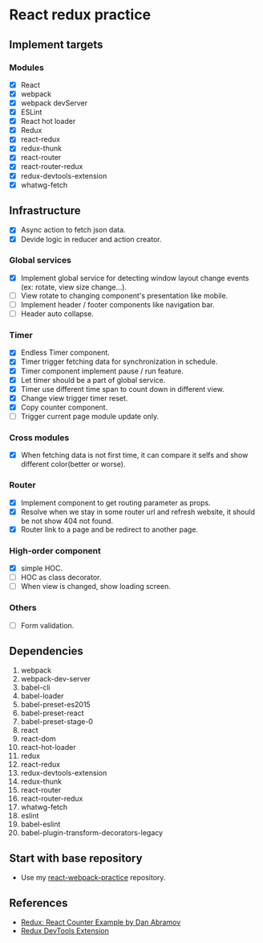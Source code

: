 # React redux practice

## Implement targets

### Modules

- [x] React
- [x] webpack
- [x] webpack devServer
- [x] ESLint
- [x] React hot loader
- [x] Redux
- [x] react-redux
- [x] redux-thunk
- [x] react-router
- [x] react-router-redux
- [x] redux-devtools-extension
- [x] whatwg-fetch

## Infrastructure

- [x] Async action to fetch json data.
- [x] Devide logic in reducer and action creator.

### Global services

- [x] Implement global service for detecting window layout change events (ex: rotate, view size change...).
- [ ] View rotate to changing component's presentation like mobile.
- [ ] Implement header / footer components like navigation bar.
- [ ] Header auto collapse.

### Timer

- [x] Endless Timer component.
- [x] Timer trigger fetching data for synchronization in schedule.
- [x] Timer component implement pause / run feature.
- [x] Let timer should be a part of global service.
- [x] Timer use different time span to count down in different view.
- [x] Change view trigger timer reset.
- [x] Copy counter component.
- [ ] Trigger current page module update only.

### Cross modules

- [x] When fetching data is not first time, it can compare it selfs and show different color(better or worse).

### Router

- [x] Implement component to get routing parameter as props.
- [x] Resolve when we stay in some router url and refresh website, it should be not show 404 not found.
- [x] Router link to a page and be redirect to another page.

### High-order component

- [x] simple HOC.
- [ ] HOC as class decorator.
- [ ] When view is changed, show loading screen.

### Others

- [ ] Form validation.

## Dependencies

1. webpack
2. webpack-dev-server
3. babel-cli
4. babel-loader
5. babel-preset-es2015
6. babel-preset-react
7. babel-preset-stage-0
8. react
9. react-dom
10. react-hot-loader
11. redux
12. react-redux
13. redux-devtools-extension
14. redux-thunk
15. react-router
16. react-router-redux
17. whatwg-fetch
18. eslint
19. babel-eslint
20. babel-plugin-transform-decorators-legacy

## Start with base repository

* Use my [react-webpack-practice](https://github.com/mvpdw06/react-webpack-practice) repository.

## References

* [Redux: React Counter Example by Dan Abramov](https://egghead.io/lessons/javascript-redux-react-counter-example)
* [Redux DevTools Extension](http://extension.remotedev.io/)
